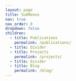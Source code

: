 ```yaml
---
layout: page
title: SubMenus
nav: true
nav_order: 8
dropdown: false
children:
  - title: Publications
    permalink: /publications/
  - title: Divider
  - title: Projects
    permalink: /projects/
  - title: Divider
  - title: Blog
    permalink: /blog/
---
```

